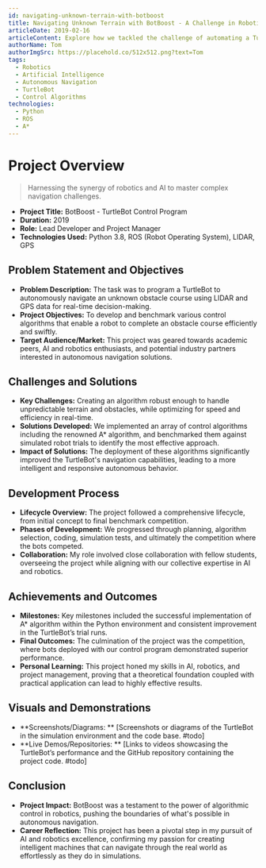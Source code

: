 ```yaml
---
id: navigating-unknown-terrain-with-botboost
title: Navigating Unknown Terrain with BotBoost - A Challenge in Robotics and AI
articleDate: 2019-02-16
articleContent: Explore how we tackled the challenge of automating a TurtleBot to navigate an unknown obstacle course using advanced control algorithms like A* in the Python-driven study project 'BotBoost'.
authorName: Tom
authorImgSrc: https://placehold.co/512x512.png?text=Tom
tags:
  - Robotics
  - Artificial Intelligence
  - Autonomous Navigation
  - TurtleBot
  - Control Algorithms
technologies:
  - Python
  - ROS
  - A*
---
```


# Project Overview

> Harnessing the synergy of robotics and AI to master complex navigation challenges.

- **Project Title:** BotBoost - TurtleBot Control Program
- **Duration:** 2019
- **Role:** Lead Developer and Project Manager
- **Technologies Used:** Python 3.8, ROS (Robot Operating System), LIDAR, GPS

## Problem Statement and Objectives

- **Problem Description:** The task was to program a TurtleBot to autonomously navigate an unknown obstacle course using
  LIDAR and GPS data for real-time decision-making.
- **Project Objectives:** To develop and benchmark various control algorithms that enable a robot to complete an
  obstacle course efficiently and swiftly.
- **Target Audience/Market:** This project was geared towards academic peers, AI and robotics enthusiasts, and potential
  industry partners interested in autonomous navigation solutions.

## Challenges and Solutions

- **Key Challenges:** Creating an algorithm robust enough to handle unpredictable terrain and obstacles, while
  optimizing for speed and efficiency in real-time.
- **Solutions Developed:** We implemented an array of control algorithms including the renowned A* algorithm, and
  benchmarked them against simulated robot trials to identify the most effective approach.
- **Impact of Solutions:** The deployment of these algorithms significantly improved the TurtleBot's navigation
  capabilities, leading to a more intelligent and responsive autonomous behavior.

## Development Process

- **Lifecycle Overview:** The project followed a comprehensive lifecycle, from initial concept to final benchmark
  competition.
- **Phases of Development:** We progressed through planning, algorithm selection, coding, simulation tests, and
  ultimately the competition where the bots competed.
- **Collaboration:** My role involved close collaboration with fellow students, overseeing the project while aligning
  with our collective expertise in AI and robotics.

## Achievements and Outcomes

- **Milestones:** Key milestones included the successful implementation of A* algorithm within the Python environment
  and consistent improvement in the TurtleBot’s trial runs.
- **Final Outcomes:** The culmination of the project was the competition, where bots deployed with our control program
  demonstrated superior performance.
- **Personal Learning:** This project honed my skills in AI, robotics, and project management, proving that a
  theoretical foundation coupled with practical application can lead to highly effective results.

## Visuals and Demonstrations

- **Screenshots/Diagrams:
  ** [Screenshots or diagrams of the TurtleBot in the simulation environment and the code base. #todo]
- **Live Demos/Repositories:
  ** [Links to videos showcasing the TurtleBot’s performance and the GitHub repository containing the project code. #todo]

## Conclusion

- **Project Impact:** BotBoost was a testament to the power of algorithmic control in robotics, pushing the boundaries
  of what's possible in autonomous navigation.
- **Career Reflection:** This project has been a pivotal step in my pursuit of AI and robotics excellence, confirming my
  passion for creating intelligent machines that can navigate through the real world as effortlessly as they do in
  simulations.

